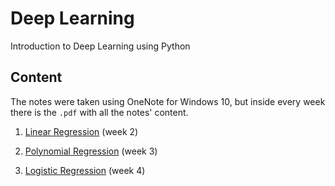 # Deep Learning

Introduction to Deep Learning using Python

## Content

The notes were taken using OneNote for Windows 10, but inside every week there is the `.pdf` with all the notes' content.

1. [Linear Regression](https://github.com/the-other-mariana/dl/tree/master/week2) (week 2)

2. [Polynomial Regression](https://github.com/the-other-mariana/dl/tree/master/week3) (week 3)

3. [Logistic Regression](https://github.com/the-other-mariana/dl/tree/master/week4) (week 4)